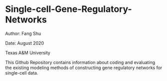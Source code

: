 # Single-cell-Gene-Regulatory-Networks
Author: Fang Shu

Date: August 2020

Texas A&M University

This Github Repository contains information about coding and evaluating the existing modeling methods of constructing
gene regulatory networks for single-cell data.
